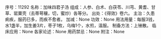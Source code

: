 序号：11292
名称：加味四君子汤
组成：人参、白术、白茯苓、川芎、黄耆、甘草、罂粟壳（去蒂萼穰，切，蜜炒）各等分。
出处：《得效》卷六。
主治：久患痢疾，服药巳多，而疾不愈者。
加减：None
功效：None
用法用量：每服3钱，水1盏半，加生姜3片，枣子1枚，乌梅1个，水煎，温服。
制备方法：上锉散。
临床应用：None
各家论述：None
用药禁忌：None
附注：None
